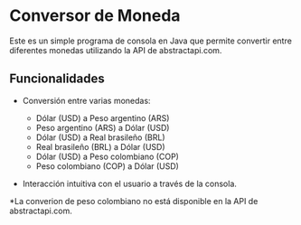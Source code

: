 # Conversor de Moneda

Este es un simple programa de consola en Java que permite convertir entre diferentes monedas utilizando la API de abstractapi.com.

## Funcionalidades

- Conversión entre varias monedas:
  - Dólar (USD) a Peso argentino (ARS)
  - Peso argentino (ARS) a Dólar (USD)
  - Dólar (USD) a Real brasileño (BRL)
  - Real brasileño (BRL) a Dólar (USD)
  - Dólar (USD) a Peso colombiano (COP)
  - Peso colombiano (COP) a Dólar (USD)

- Interacción intuitiva con el usuario a través de la consola.

*La converion de peso colombiano no está disponible en la API de abstractapi.com.
